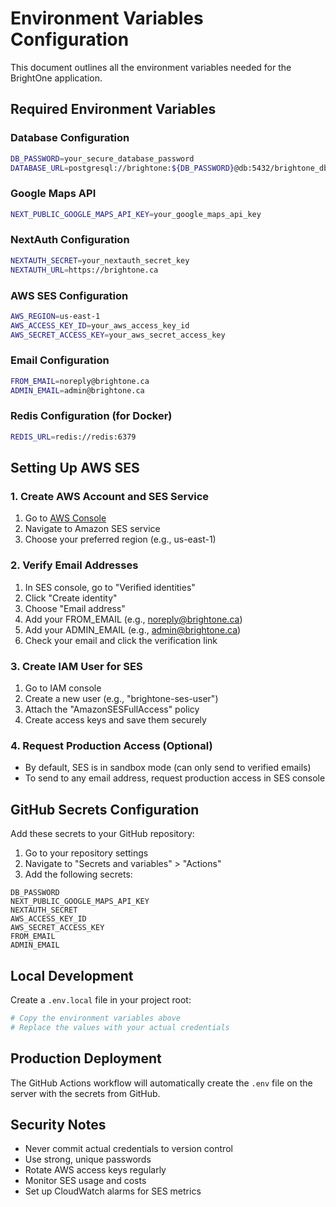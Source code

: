 # Environment Variables Configuration

This document outlines all the environment variables needed for the BrightOne application.

## Required Environment Variables

### Database Configuration
```bash
DB_PASSWORD=your_secure_database_password
DATABASE_URL=postgresql://brightone:${DB_PASSWORD}@db:5432/brightone_db
```

### Google Maps API
```bash
NEXT_PUBLIC_GOOGLE_MAPS_API_KEY=your_google_maps_api_key
```

### NextAuth Configuration
```bash
NEXTAUTH_SECRET=your_nextauth_secret_key
NEXTAUTH_URL=https://brightone.ca
```

### AWS SES Configuration
```bash
AWS_REGION=us-east-1
AWS_ACCESS_KEY_ID=your_aws_access_key_id
AWS_SECRET_ACCESS_KEY=your_aws_secret_access_key
```

### Email Configuration
```bash
FROM_EMAIL=noreply@brightone.ca
ADMIN_EMAIL=admin@brightone.ca
```

### Redis Configuration (for Docker)
```bash
REDIS_URL=redis://redis:6379
```

## Setting Up AWS SES

### 1. Create AWS Account and SES Service
1. Go to [AWS Console](https://console.aws.amazon.com/)
2. Navigate to Amazon SES service
3. Choose your preferred region (e.g., us-east-1)

### 2. Verify Email Addresses
1. In SES console, go to "Verified identities"
2. Click "Create identity"
3. Choose "Email address"
4. Add your FROM_EMAIL (e.g., noreply@brightone.ca)
5. Add your ADMIN_EMAIL (e.g., admin@brightone.ca)
6. Check your email and click the verification link

### 3. Create IAM User for SES
1. Go to IAM console
2. Create a new user (e.g., "brightone-ses-user")
3. Attach the "AmazonSESFullAccess" policy
4. Create access keys and save them securely

### 4. Request Production Access (Optional)
- By default, SES is in sandbox mode (can only send to verified emails)
- To send to any email address, request production access in SES console

## GitHub Secrets Configuration

Add these secrets to your GitHub repository:

1. Go to your repository settings
2. Navigate to "Secrets and variables" > "Actions"
3. Add the following secrets:

```
DB_PASSWORD
NEXT_PUBLIC_GOOGLE_MAPS_API_KEY
NEXTAUTH_SECRET
AWS_ACCESS_KEY_ID
AWS_SECRET_ACCESS_KEY
FROM_EMAIL
ADMIN_EMAIL
```

## Local Development

Create a `.env.local` file in your project root:

```bash
# Copy the environment variables above
# Replace the values with your actual credentials
```

## Production Deployment

The GitHub Actions workflow will automatically create the `.env` file on the server with the secrets from GitHub.

## Security Notes

- Never commit actual credentials to version control
- Use strong, unique passwords
- Rotate AWS access keys regularly
- Monitor SES usage and costs
- Set up CloudWatch alarms for SES metrics
